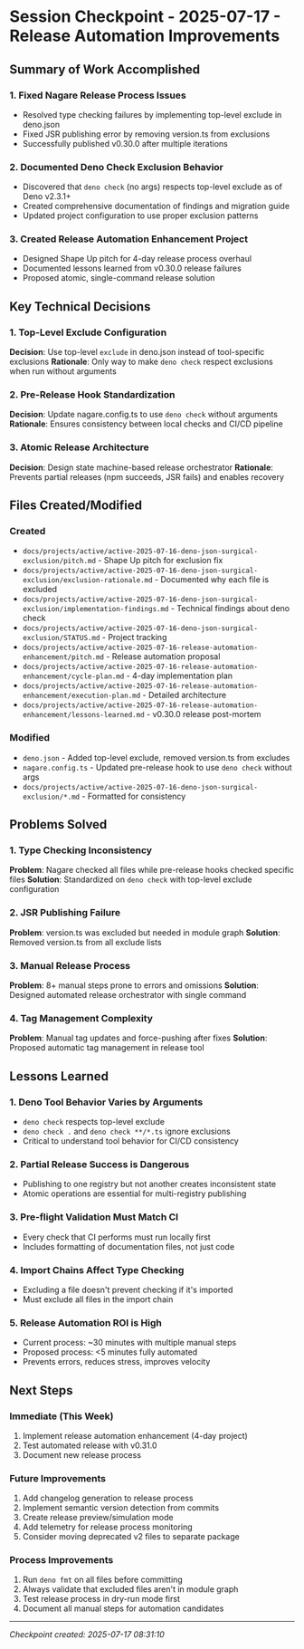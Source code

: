 # Session Checkpoint - 2025-07-17 - Release Automation Improvements

## Summary of Work Accomplished

### 1. Fixed Nagare Release Process Issues

- Resolved type checking failures by implementing top-level exclude in deno.json
- Fixed JSR publishing error by removing version.ts from exclusions
- Successfully published v0.30.0 after multiple iterations

### 2. Documented Deno Check Exclusion Behavior

- Discovered that `deno check` (no args) respects top-level exclude as of Deno v2.3.1+
- Created comprehensive documentation of findings and migration guide
- Updated project configuration to use proper exclusion patterns

### 3. Created Release Automation Enhancement Project

- Designed Shape Up pitch for 4-day release process overhaul
- Documented lessons learned from v0.30.0 release failures
- Proposed atomic, single-command release solution

## Key Technical Decisions

### 1. Top-Level Exclude Configuration

**Decision**: Use top-level `exclude` in deno.json instead of tool-specific exclusions **Rationale**: Only way to make
`deno check` respect exclusions when run without arguments

### 2. Pre-Release Hook Standardization

**Decision**: Update nagare.config.ts to use `deno check` without arguments **Rationale**: Ensures consistency between
local checks and CI/CD pipeline

### 3. Atomic Release Architecture

**Decision**: Design state machine-based release orchestrator **Rationale**: Prevents partial releases (npm succeeds,
JSR fails) and enables recovery

## Files Created/Modified

### Created

- `docs/projects/active/active-2025-07-16-deno-json-surgical-exclusion/pitch.md` - Shape Up pitch for exclusion fix
- `docs/projects/active/active-2025-07-16-deno-json-surgical-exclusion/exclusion-rationale.md` - Documented why each
  file is excluded
- `docs/projects/active/active-2025-07-16-deno-json-surgical-exclusion/implementation-findings.md` - Technical findings
  about deno check
- `docs/projects/active/active-2025-07-16-deno-json-surgical-exclusion/STATUS.md` - Project tracking
- `docs/projects/active/active-2025-07-16-release-automation-enhancement/pitch.md` - Release automation proposal
- `docs/projects/active/active-2025-07-16-release-automation-enhancement/cycle-plan.md` - 4-day implementation plan
- `docs/projects/active/active-2025-07-16-release-automation-enhancement/execution-plan.md` - Detailed architecture
- `docs/projects/active/active-2025-07-16-release-automation-enhancement/lessons-learned.md` - v0.30.0 release
  post-mortem

### Modified

- `deno.json` - Added top-level exclude, removed version.ts from excludes
- `nagare.config.ts` - Updated pre-release hook to use `deno check` without args
- `docs/projects/active/active-2025-07-16-deno-json-surgical-exclusion/*.md` - Formatted for consistency

## Problems Solved

### 1. Type Checking Inconsistency

**Problem**: Nagare checked all files while pre-release hooks checked specific files **Solution**: Standardized on
`deno check` with top-level exclude configuration

### 2. JSR Publishing Failure

**Problem**: version.ts was excluded but needed in module graph **Solution**: Removed version.ts from all exclude lists

### 3. Manual Release Process

**Problem**: 8+ manual steps prone to errors and omissions **Solution**: Designed automated release orchestrator with
single command

### 4. Tag Management Complexity

**Problem**: Manual tag updates and force-pushing after fixes **Solution**: Proposed automatic tag management in release
tool

## Lessons Learned

### 1. Deno Tool Behavior Varies by Arguments

- `deno check` respects top-level exclude
- `deno check .` and `deno check **/*.ts` ignore exclusions
- Critical to understand tool behavior for CI/CD consistency

### 2. Partial Release Success is Dangerous

- Publishing to one registry but not another creates inconsistent state
- Atomic operations are essential for multi-registry publishing

### 3. Pre-flight Validation Must Match CI

- Every check that CI performs must run locally first
- Includes formatting of documentation files, not just code

### 4. Import Chains Affect Type Checking

- Excluding a file doesn't prevent checking if it's imported
- Must exclude all files in the import chain

### 5. Release Automation ROI is High

- Current process: ~30 minutes with multiple manual steps
- Proposed process: <5 minutes fully automated
- Prevents errors, reduces stress, improves velocity

## Next Steps

### Immediate (This Week)

1. Implement release automation enhancement (4-day project)
2. Test automated release with v0.31.0
3. Document new release process

### Future Improvements

1. Add changelog generation to release process
2. Implement semantic version detection from commits
3. Create release preview/simulation mode
4. Add telemetry for release process monitoring
5. Consider moving deprecated v2 files to separate package

### Process Improvements

1. Run `deno fmt` on all files before committing
2. Always validate that excluded files aren't in module graph
3. Test release process in dry-run mode first
4. Document all manual steps for automation candidates

---

*Checkpoint created: 2025-07-17 08:31:10*
